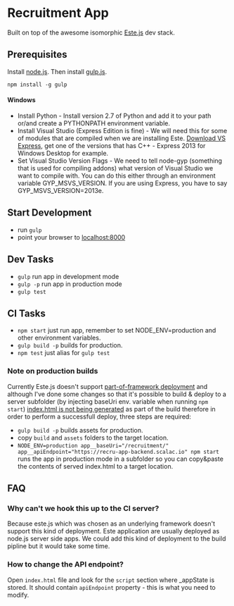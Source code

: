 # Recruitment App

Built on top of the awesome isomorphic [Este.js](https://github.com/steida/este) dev stack.

## Prerequisites

Install [node.js](http://nodejs.org).
Then install [gulp.js](http://gulpjs.com/).
```shell
npm install -g gulp
```

#### Windows

- Install Python - Install version 2.7 of Python and add it to your path or/and create a PYTHONPATH environment variable.
- Install Visual Studio (Express Edition is fine) - We will need this for some of modules that are compiled when we are installing Este. [Download VS Express](https://www.visualstudio.com/en-us/products/visual-studio-express-vs.aspx), get one of the versions that has C++ - Express 2013 for Windows Desktop for example.
- Set Visual Studio Version Flags - We need to tell node-gyp (something that is used for compiling addons) what version of Visual Studio we want to compile with. You can do this either through an environment variable GYP_MSVS_VERSION. If you are using Express, you have to say GYP_MSVS_VERSION=2013e.

## Start Development

- run `gulp`
- point your browser to [localhost:8000](http://localhost:8000)

## Dev Tasks

- `gulp` run app in development mode
- `gulp -p` run app in production mode
- `gulp test`

## CI Tasks

- `npm start` just run app, remember to set NODE_ENV=production and other environment variables.
- `gulp build -p` builds for production.
- `npm test` just alias for `gulp test`

### Note on production builds

Currently Este.js doesn't support [part-of-framework deployment](https://gist.github.com/mareksuscak/49626aeee0363b5ab77d) and although I've done some changes so that it's possible to build & deploy to a server subfolder (by injecting baseUri env. variable when running `npm start`) [index.html is not being generated](https://github.com/ScalaConsultants/recru-app/issues/20) as part of the build therefore in order to perform a successfull deploy, three steps are required:

- `gulp build -p` builds assets for production.
- copy `build` and `assets` folders to the target location.
- `NODE_ENV=production app__baseUri="/recruitment/" app__apiEndpoint="https://recru-app-backend.scalac.io" npm start` runs the app in production mode in a subfolder so you can copy&paste the contents of served index.html to a target location.

## FAQ

### Why can't we hook this up to the CI server?

Because este.js which was chosen as an underlying framework doesn't support this kind of deployment. Este application are usually deployed as node.js server side apps. We could add this kind of deployment to the build pipline but it would take some time.

### How to change the API endpoint?

Open `index.html` file and look for the `script` section where _appState is stored. It should contain `apiEndpoint` property - this is what you need to modify.
